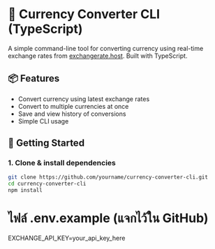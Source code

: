 # 💱 Currency Converter CLI (TypeScript)

A simple command-line tool for converting currency using real-time exchange rates from [exchangerate.host](https://exchangerate.host).
Built with TypeScript.

## 📦 Features

- Convert currency using latest exchange rates
- Convert to multiple currencies at once
- Save and view history of conversions
- Simple CLI usage

## 🚀 Getting Started

### 1. Clone & install dependencies

```bash
git clone https://github.com/yourname/currency-converter-cli.git
cd currency-converter-cli
npm install
```

# ไฟล์ .env.example (แจกไว้ใน GitHub)

EXCHANGE_API_KEY=your_api_key_here
